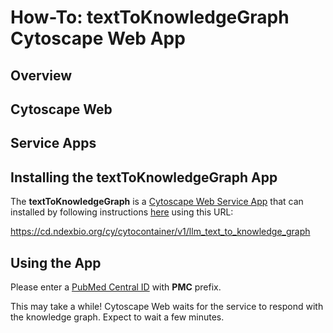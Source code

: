 # How-To: textToKnowledgeGraph Cytoscape Web App

## Overview

## Cytoscape Web

## Service Apps

## Installing the textToKnowledgeGraph App

The **textToKnowledgeGraph** is a [Cytoscape Web Service App](https://cytoscape-web.readthedocs.io/en/latest/Extending.html#service-apps)
that can installed by following instructions [here](https://cytoscape-web.readthedocs.io/en/latest/Extending.html#service-apps) using this URL:

https://cd.ndexbio.org/cy/cytocontainer/v1/llm_text_to_knowledge_graph

## Using the App

Please enter a [PubMed Central ID](https://en.wikipedia.org/wiki/PubMed_Central#PMCID) with **PMC** prefix.


This may take a while! Cytoscape Web waits for the service to respond with the knowledge graph. Expect to wait a few minutes.
